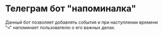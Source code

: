 # Телеграм бот "напоминалка"

Данный бот позволяет добавлять события и при наступлении времени "ч" напоминает пользователю о его важных делах.
